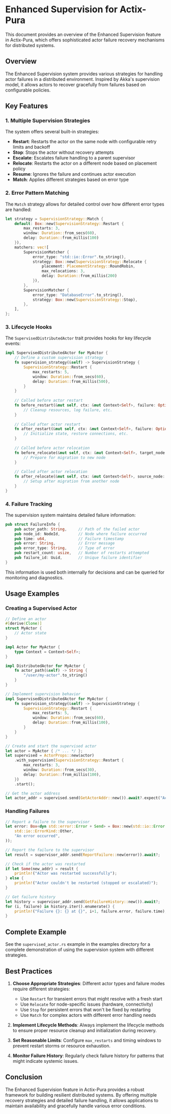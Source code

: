 # Enhanced Supervision for Actix-Pura

This document provides an overview of the Enhanced Supervision feature in Actix-Pura, which offers sophisticated actor failure recovery mechanisms for distributed systems.

## Overview

The Enhanced Supervision system provides various strategies for handling actor failures in a distributed environment. Inspired by Akka's supervision model, it allows actors to recover gracefully from failures based on configurable policies.

## Key Features

### 1. Multiple Supervision Strategies

The system offers several built-in strategies:

- **Restart**: Restarts the actor on the same node with configurable retry limits and backoff
- **Stop**: Stops the actor without recovery attempts
- **Escalate**: Escalates failure handling to a parent supervisor
- **Relocate**: Restarts the actor on a different node based on placement policy
- **Resume**: Ignores the failure and continues actor execution
- **Match**: Applies different strategies based on error type

### 2. Error Pattern Matching

The `Match` strategy allows for detailed control over how different error types are handled:

```rust
let strategy = SupervisionStrategy::Match {
    default: Box::new(SupervisionStrategy::Restart { 
        max_restarts: 3, 
        window: Duration::from_secs(60), 
        delay: Duration::from_millis(100) 
    }),
    matchers: vec![
        SupervisionMatcher {
            error_type: "std::io::Error".to_string(),
            strategy: Box::new(SupervisionStrategy::Relocate { 
                placement: PlacementStrategy::RoundRobin,
                max_relocations: 3, 
                delay: Duration::from_millis(200)
            }),
        },
        SupervisionMatcher {
            error_type: "DatabaseError".to_string(),
            strategy: Box::new(SupervisionStrategy::Stop),
        },
    ],
};
```

### 3. Lifecycle Hooks

The `SupervisedDistributedActor` trait provides hooks for key lifecycle events:

```rust
impl SupervisedDistributedActor for MyActor {
    // Define a custom supervision strategy
    fn supervision_strategy(&self) -> SupervisionStrategy {
        SupervisionStrategy::Restart {
            max_restarts: 5,
            window: Duration::from_secs(60),
            delay: Duration::from_millis(500),
        }
    }
    
    // Called before actor restart
    fn before_restart(&mut self, ctx: &mut Context<Self>, failure: Option<FailureInfo>) {
        // Cleanup resources, log failure, etc.
    }
    
    // Called after actor restart
    fn after_restart(&mut self, ctx: &mut Context<Self>, failure: Option<FailureInfo>) {
        // Initialize state, restore connections, etc.
    }
    
    // Called before actor relocation
    fn before_relocate(&mut self, ctx: &mut Context<Self>, target_node: NodeId, failure: Option<FailureInfo>) {
        // Prepare for migration to new node
    }
    
    // Called after actor relocation
    fn after_relocate(&mut self, ctx: &mut Context<Self>, source_node: NodeId, failure: Option<FailureInfo>) {
        // Setup after migration from another node
    }
}
```

### 4. Failure Tracking

The supervision system maintains detailed failure information:

```rust
pub struct FailureInfo {
    pub actor_path: String,     // Path of the failed actor
    pub node_id: NodeId,        // Node where failure occurred
    pub time: u64,              // Failure timestamp
    pub error: String,          // Error message
    pub error_type: String,     // Type of error
    pub restart_count: usize,   // Number of restarts attempted
    pub failure_id: Uuid,       // Unique failure identifier
}
```

This information is used both internally for decisions and can be queried for monitoring and diagnostics.

## Usage Examples

### Creating a Supervised Actor

```rust
// Define an actor
#[derive(Clone)]
struct MyActor {
    // Actor state
}

impl Actor for MyActor {
    type Context = Context<Self>;
}

impl DistributedActor for MyActor {
    fn actor_path(&self) -> String {
        "/user/my-actor".to_string()
    }
}

// Implement supervision behavior
impl SupervisedDistributedActor for MyActor {
    fn supervision_strategy(&self) -> SupervisionStrategy {
        SupervisionStrategy::Restart {
            max_restarts: 5,
            window: Duration::from_secs(60),
            delay: Duration::from_millis(100),
        }
    }
}

// Create and start the supervised actor
let actor = MyActor { /* ... */ };
let supervised = ActorProps::new(actor)
    .with_supervision(SupervisionStrategy::Restart {
        max_restarts: 3,
        window: Duration::from_secs(30),
        delay: Duration::from_millis(100),
    })
    .start();

// Get the actor address
let actor_addr = supervised.send(GetActorAddr::new()).await?.expect("Actor should be running");
```

### Handling Failures

```rust
// Report a failure to the supervisor
let error: Box<dyn std::error::Error + Send> = Box::new(std::io::Error::new(
    std::io::ErrorKind::Other,
    "An error occurred",
));

// Report the failure to the supervisor
let result = supervisor_addr.send(ReportFailure::new(error)).await?;

// Check if the actor was restarted
if let Some(new_addr) = result {
    println!("Actor was restarted successfully");
} else {
    println!("Actor couldn't be restarted (stopped or escalated)");
}

// Get failure history
let history = supervisor_addr.send(GetFailureHistory::new()).await?;
for (i, failure) in history.iter().enumerate() {
    println!("Failure {}: {} at {}", i+1, failure.error, failure.time);
}
```

## Complete Example

See the `supervised_actor.rs` example in the examples directory for a complete demonstration of using the supervision system with different strategies.

## Best Practices

1. **Choose Appropriate Strategies**: Different actor types and failure modes require different strategies:
   - Use `Restart` for transient errors that might resolve with a fresh start
   - Use `Relocate` for node-specific issues (hardware, connectivity)
   - Use `Stop` for persistent errors that won't be fixed by restarting
   - Use `Match` for complex actors with different error handling needs

2. **Implement Lifecycle Methods**: Always implement the lifecycle methods to ensure proper resource cleanup and initialization during recovery.

3. **Set Reasonable Limits**: Configure `max_restarts` and timing windows to prevent restart storms or resource exhaustion.

4. **Monitor Failure History**: Regularly check failure history for patterns that might indicate systemic issues.

## Conclusion

The Enhanced Supervision feature in Actix-Pura provides a robust framework for building resilient distributed systems. By offering multiple recovery strategies and detailed failure handling, it allows applications to maintain availability and gracefully handle various error conditions. 